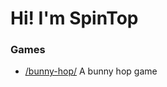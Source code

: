 # Hi! I'm SpinTop
### Games
- [/bunny-hop/](www.apeandplasma.github.io/spintop/bunny-hop/) A bunny hop game
